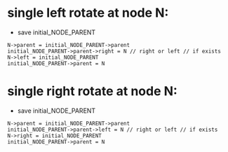 # single left rotate at node N:

- save initial_NODE_PARENT
```
N->parent = initial_NODE_PARENT->parent
initial_NODE_PARENT->parent->right = N // right or left // if exists
N->left = initial_NODE_PARENT
initial_NODE_PARENT->parent = N
```

# single right rotate at node N:

- save initial_NODE_PARENT
```
N->parent = initial_NODE_PARENT->parent
initial_NODE_PARENT->parent->left = N // right or left // if exists
N->right = initial_NODE_PARENT
initial_NODE_PARENT->parent = N
```
